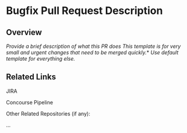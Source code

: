 # Bugfix Pull Request Description

## Overview

*Provide a brief description of what this PR does
This template is for very small and urgent changes that need to be merged quickly.**
*Use default template for everything else.*


## Related Links

<!-- Can copy link, then select "JIRA" or any other item,
then paste over it -->

JIRA

Concourse Pipeline

Other Related Repositories (if any):

...
